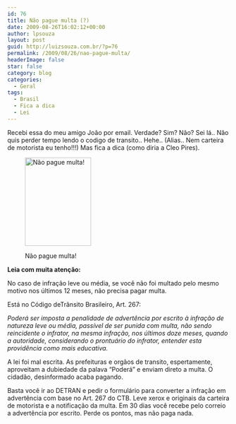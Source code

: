 ```yaml
---
id: 76
title: Não pague multa (?)
date: 2009-08-26T16:02:12+00:00
author: lpsouza
layout: post
guid: http://luizsouza.com.br/?p=76
permalink: /2009/08/26/nao-pague-multa/
headerImage: false
star: false
category: blog
categories:
  - Geral
tags:
  - Brasil
  - Fica a dica
  - Lei
---
```

Recebi essa do meu amigo João por email. Verdade? Sim? Não? Sei lá.. Não quis perder tempo lendo o codigo de transito.. Hehe.. (Alias.. Nem carteira de motorista eu tenho!!!) Mas fica a dica (como diria a Cleo Pires).<figure id="attachment_77" style="width: 150px" class="wp-caption alignnone">

<img class="size-full wp-image-77" src="http://ihcenter.com.br/luizsouza/files/2009/08/naopaguemulta2.jpg" alt="Não pague multa!" width="150" height="200" /><figcaption class="wp-caption-text">Não pague multa!</figcaption></figure> 

**Leia com muita atenção:**

No caso de infração leve ou média, se você não foi multado pelo mesmo motivo nos últimos 12 meses, não precisa pagar multa.

Está no Código deTrânsito Brasileiro, Art. 267:
  
_Poderá ser imposta a penalidade de advertência por escrito à infração de natureza leve ou média, passível de ser punida com multa, não sendo reincidente o infrator, na mesma infração, nos últimos doze meses, quando a autoridade, considerando o prontuário do infrator, entender esta providência como mais educativa._

A lei foi mal escrita. As prefeituras e orgãos de transito, espertamente, aproveitam a dubiedade da palava &#8220;Poderá&#8221; e enviam direto a multa. O cidadão, desinformado acaba pagando.

Basta você ir ao DETRAN e pedir o formulário para converter a infração em advertência com base no Art. 267 do CTB. Leve xerox e originais da carteira de motorista e a notificação da multa. Em 30 dias você recebe pelo correio a advertência por escrito. Perde os pontos, mas não paga nada.